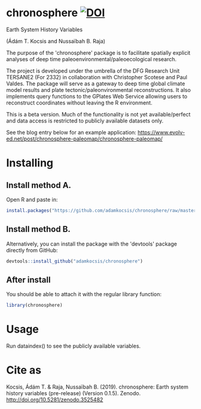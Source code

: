 # chronosphere [![DOI](https://zenodo.org/badge/DOI/10.5281/zenodo.3530703.svg)](https://doi.org/10.5281/zenodo.3530703)
Earth System History Variables

(Ádám T. Kocsis and Nussaïbah B. Raja)

The purpose of the 'chronosphere' package is to facilitate spatially explicit analyses of deep time paleoenvironmental/paleoecological research. 

The project is developed under the umbrella of the DFG Research Unit TERSANE2 (For 2332) in collaboration with Christopher Scotese and Paul Valdes. The package will serve as a gateway to deep time global climate model results and plate tectonic/paleonvironmental reconstructions. It also implements query functions to the GPlates Web Service allowing users to reconstruct coordinates without leaving the R environment. 

This is a beta version. Much of the functionality is not yet available/perfect and data access is restricted to publicly available datasets only. 

See the blog entry below for an example application:
https://www.evolv-ed.net/post/chronosphere-paleomap/chronosphere-paleomap/

# Installing

## Install method A.

Open R and paste in: 
```r
install.packages("https://github.com/adamkocsis/chronosphere/raw/master/_archive/source/chronosphere_0.1.7-42.tar.gz", repos=NULL, type="source")
```

## Install method B. 

Alternatively, you can install the package with the 'devtools' package directly from GitHub:
```r
devtools::install_github("adamkocsis/chronosphere")
```

## After install
You should be able to attach it with the regular library function:
```r
library(chronosphere)
```

# Usage

Run dataindex() to see the publicly available variables. 

# Cite as
Kocsis, Ádám T. & Raja, Nussaïbah B. (2019). chronosphere: Earth system history variables (pre-release) (Version 0.1.5). Zenodo. http://doi.org/10.5281/zenodo.3525482

